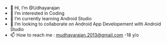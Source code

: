 - 👋 Hi, I’m @Udhayarajan
- 👀 I’m interested in Coding 
- 🌱 I’m currently learning Android Studio
- 💞️ I’m looking to collaborate on Android App Developement with Android Studio
- 📫 How to reach me : mudhayarajan.2013@gmail.com
-18 y/o

<!---
Udhayarajan/Udhayarajan is a ✨ special ✨ repository because its `README.md` (this file) appears on your GitHub profile.
You can click the Preview link to take a look at your changes.
--->
